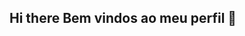 ## Hi there Bem vindos ao meu perfil 👋

<!--
**Akira-Satoshi18/Akira-Satoshi18** is a ✨ _special_ ✨ repository because its `README.md` (this file) appears on your GitHub profile.

Here are some ideas to get you started:

- 🔭 Eu sou estudante do Ensino Medio
- 🌱 Eu costumo trabalhar com o Alura
- 👯 Estou me desenvolvendo na linguagem JavaScript
- 🤔 Utilizo esse espaço para minha organização e compartilhamento dos meu projetos desenvolvidos
-->
